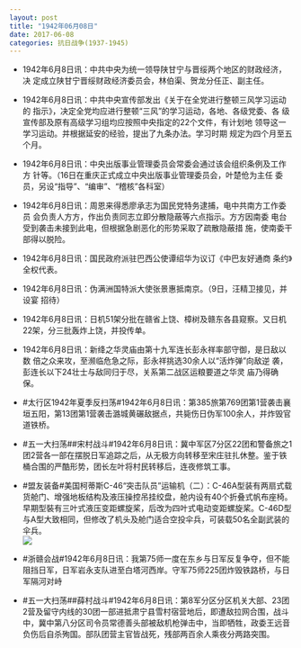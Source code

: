 ```yaml
---
layout: post
title: "1942年06月08日"
date: 2017-06-08
categories: 抗日战争(1937-1945)
---
```


<meta name="referrer" content="no-referrer" />

- 1942年6月8日讯：中共中央为统一领导陕甘宁与晋绥两个地区的财政经济，决 定成立陕甘宁晋绥财政经济委员会，林伯渠、贺龙分任正、副主任。 

- 1942年6月8日讯：中共中央宣传部发出《关于在全党进行整顿三风学习运动的 指示》，决定全党均应进行整顿“三风”的学习运动，各地、各级党委、各 级宣传部及原有高级学习组均应按照中央指定的22个文件，有计划地 领导这一学习运动。并根据延安的经验，提出了九条办法。学习时期 规定为四个月至五个月。 

- 1942年6月8日讯：中央出版事业管理委员会常委会通过该会组织条例及工作方 针等。（16日在重庆正式成立中央出版事业管理委员会，叶楚伧为主任 委员，另设“指导”、“编审”、“稽核”各科室） 

- 1942年6月8日讯：周恩来得悉廖承志为国民党特务逮捕，电中共南方工作委员 会负责人方方，作出负责同志立即分散隐蔽等六点指示。方方因南委 电台受到袭击未接到此电，但根据急剧恶化的形势采取了疏散隐蔽措 施，使南委干部得以脱险。 

- 1942年6月8日讯：国民政府派驻巴西公使谭绍华为议订《中巴友好通商 条约》全权代表。 

- 1942年6月8日讯：伪满洲国特派大使张景惠抵南京。（9日，汪精卫接见，并设宴 招待） 

- 1942年6月8日讯：日机51架分批在赣省上饶、樟树及赣东各县窥察。又日机 22架，分三批轰炸上饶，并投传单。 

- 1942年6月8日讯：新绛之华灵庙由第十九军连长彭永祥率部守御，是日敌以数 倍之众来攻，至濒临危急之际，彭永祥挑选30余人以“活炸弹”向敌逆 袭，彭连长以下24壮士与敌同归于尽，关系第二战区运粮要道之华灵 庙乃得确保。 

- #太行区1942年夏季反扫荡#1942年6月8日讯：第385旅第769团第1营袭击襄垣五阳，第13团第1营袭击潞城黄碾敌据点，共毙伤日伪军100余人，并炸毁官道铁桥。 

- #五一大扫荡##宋村战斗#1942年6月8日讯：冀中军区7分区22团和警备旅之1团2营各一部在摆脱日军追踪之后，从无极方向转移至宋庄驻扎休整。鉴于铁桶合围的严酷形势，团长左叶将村民转移后，连夜修筑工事。 

- #盟友装备#美国柯蒂斯C-46“突击队员”运输机（二）：C-46A型装有两扇式载货舱门、增强地板结构及液压操控吊挂绞盘，舱内设有40个折叠式帆布座椅。早期型裝有三叶式液压变距螺旋桨，后改为四叶式电动变距螺旋桨。C-46D型与A型大致相同，但修改了机头及舱门适合空投伞兵，可装载50名全副武装的伞兵。 <br/><img src="https://wx4.sinaimg.cn/large/aca367d8ly1fgdkawao11j20go0wvgq6.jpg" />

- #浙赣会战#1942年6月8日讯：我第75师一度在东乡与日军反复争夺，但不能阻挡日军，日军岩永支队进至白塔河西岸。守军75师225团炸毁铁路桥，与日军隔河对峙 

- #五一大扫荡##薛村战斗#1942年6月8日讯：第8军分区分区机关大部、23团2营及留守内线的30团一部进抵肃宁县雪村宿营地后，即遭敌拉网合围，战斗中，冀中第八分区司令员常德善头部被敌机枪弹击中，当即牺牲，政委王远音负伤后自杀殉国。部队团营主官皆战死，残部两百余人乘夜分两路突围。 


